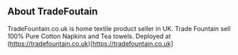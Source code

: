 ## About TradeFoutain  
TradeFountain.co.uk is home textile product seller in UK. Trade Fountain sell 100% Pure Cotton Napkins and Tea towels. Deployed at (https://tradefountain.co.uk)[https://tradefountain.co.uk]